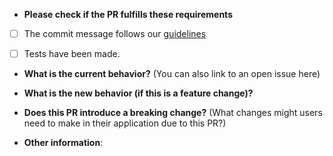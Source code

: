 * **Please check if the PR fulfills these requirements**
- [ ] The commit message follows our [guidelines](https://github.com/hawkservers/forum/blob/master/.github/CONTRIBUTING.md)
- [ ] Tests have been made.


* **What is the current behavior?** (You can also link to an open issue here)


* **What is the new behavior (if this is a feature change)?**


* **Does this PR introduce a breaking change?** (What changes might users need to make in their application due to this PR?)


* **Other information**:


<!-- Template Made By Jack Bowley (HeyJack) © 2020 -->
